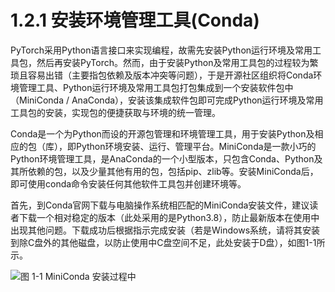 1.2.1 安装环境管理工具(Conda)
=====================================
PyTorch采用Python语言接口来实现编程，故需先安装Python运行环境及常用工具包，然后再安装PyTorch。然而，由于安装Python及常用工具包的过程较为繁琐且容易出错（主要指包依赖及版本冲突等问题），于是开源社区组织将Conda环境管理工具、Python运行环境及常用工具包打包集成到一个安装软件包中（MiniConda /
AnaConda），安装该集成软件包即可完成Python运行环境及常用工具包的安装，实现包的便捷获取与环境的统一管理。

Conda是一个为Python而设的开源包管理和环境管理工具，用于安装Python及相应的包（库），即Python环境安装、运行、管理平台。MiniConda是一款小巧的Python环境管理工具，是AnaConda的一个小型版本，只包含Conda、Python及其所依赖的包，以及少量其他有用的包，包括pip、zlib等。安装MiniConda后，即可使用conda命令安装任何其他软件工具包并创建环境等。

首先，到Conda官网下载与电脑操作系统相匹配的MiniConda安装文件，建议读者下载一个相对稳定的版本（此处采用的是Python3.8），防止最新版本在使用中出现其他问题。下载成功后根据指示完成安装（若是Windows系统，请将其安装到除C盘外的其他磁盘，以防止使用中C盘空间不足，此处安装于D盘），如图1-1所示。

![图 1-1 MiniConda 安装过程中](/_static/1/1.2/1-1.png)
